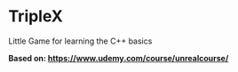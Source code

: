# TripleX
Little Game for learning the C++ basics

**Based on: https://www.udemy.com/course/unrealcourse/**
